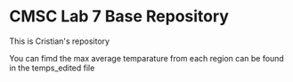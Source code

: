 # CMSC Lab 7 Base Repository

This is Cristian's repository

You can fimd the max average temparature from each region can be found in the temps_edited file